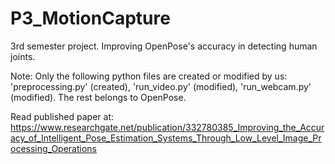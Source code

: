 # P3_MotionCapture
3rd semester project. Improving OpenPose's accuracy in detecting human joints.

Note: Only the following python files are created or modified by us: 'preprocessing.py' (created), 'run_video.py' (modified), 'run_webcam.py' (modified). The rest belongs to OpenPose.

Read published paper at:
https://www.researchgate.net/publication/332780385_Improving_the_Accuracy_of_Intelligent_Pose_Estimation_Systems_Through_Low_Level_Image_Processing_Operations
